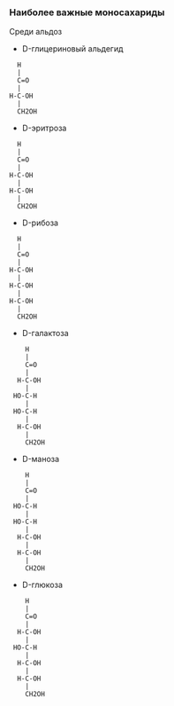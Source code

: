 ### Наиболее важные моносахариды

Среди альдоз

- D-глицериновый альдегид
```
  H
  |
  C=O
  |
H-C-OH
  |
  CH2OH
```

- D-эритроза
```
  H
  |
  C=O
  |
H-C-OH
  |
H-C-OH
  |
  CH2OH
```

- D-рибоза
```
  H
  |
  C=O
  |
H-C-OH
  |
H-C-OH
  |
H-C-OH
  |
  CH2OH
```

- D-галактоза
```
    H
    |
    C=O
    |
  H-C-OH
    |
 HO-C-H
    |
 HO-C-H
    |
  H-C-OH
    |
    CH2OH
```

- D-маноза
```
    H
    |
    C=O
    |
 HO-C-H
    |
 HO-C-H
    |
  H-C-OH
    |
  H-C-OH
    |
    CH2OH
```

- D-глюкоза
```
    H
    |
    C=O
    |
  H-C-OH
    |
 HO-C-H
    |
  H-C-OH
    |
  H-C-OH
    |
    CH2OH
```


